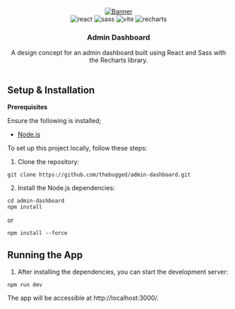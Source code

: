 <div align="center">
  <br />
    <a href="https://github.com/thebugged/admin-dashboard">
      <img src="https://github.com/thebugged/admin-dashboard/assets/74977495/e825324e-5383-42fb-8388-b7bfef9ebdfc" alt="Banner">
    </a>
  <br />

  <div>
  <img src="https://img.shields.io/badge/-React-black?style=for-the-badge&logoColor=white&logo=react&color=61DAFB" alt="react" />
  <img src="https://img.shields.io/badge/-Sass-black?style=for-the-badge&logoColor=white&logo=sass&color=CC6699" alt="sass" />
  <img src="https://img.shields.io/badge/-Vite-black?style=for-the-badge&logoColor=white&logo=vite&color=646CFF" alt="vite" />
  <img src="https://img.shields.io/badge/-Recharts-black?style=for-the-badge&logoColor=white&logo=recharts&color=0081CB" alt="recharts" />

</div>


  <h3 align="center">Admin Dashboard</h3>

   <div align="center">
A design concept for an admin dashboard built using React and Sass with the Recharts library.
    </div>
</div>
<br/>

## Setup & Installation
**Prerequisites**

Ensure the following is installed;
- [Node.js](https://nodejs.org/en/download)

To set up this project locally, follow these steps:

1. Clone the repository:
```shell
git clone https://github.com/thebugged/admin-dashboard.git
```

2. Install the Node.js dependencies:
```shell
cd admin-dashboard
npm install
```
or 
```shell
npm install --force
```

## Running the App

1. After installing the dependencies, you can start the development server:
```shell
npm run dev
```

The app will be accessible at http://localhost:3000/.

